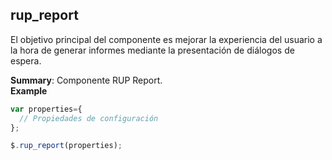 <a name="module_rup_report"></a>

## rup\_report
El objetivo principal del componente es mejorar la experiencia del usuario a la hora de generar informes mediante la presentación de diálogos de espera.

**Summary**: Componente RUP Report.  
**Example**  
```js
var properties={  // Propiedades de configuración};$.rup_report(properties);
```
